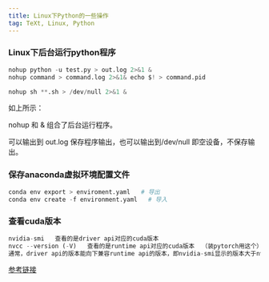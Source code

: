 ```yaml
---
title: Linux下Python的一些操作
tag: TeXt, Linux, Python
---
```




### Linux下后台运行python程序

```python
nohup python -u test.py > out.log 2>&1 &
nohup command > command.log 2>&1& echo $! > command.pid

nohup sh **.sh > /dev/null 2>&1 &
```

如上所示：

nohup  和  &  组合了后台运行程序。

可以输出到 out.log 保存程序输出，也可以输出到/dev/null 即空设备，不保存输出。

### 保存anaconda虚拟环境配置文件

```python
conda env export > enviroment.yaml   # 导出
conda env create -f environment.yaml   # 导入
```

### 查看cuda版本

```python
nvidia-smi   查看的是driver api对应的cuda版本
nvcc --version (-V)   查看的是runtime api对应的cuda版本  （装pytorch用这个）
通常，driver api的版本能向下兼容runtime api的版本，即nvidia-smi显示的版本大于nvcc --version，一般不会有问题。
```

[参考链接](https://www.jianshu.com/p/eb5335708f2a)

